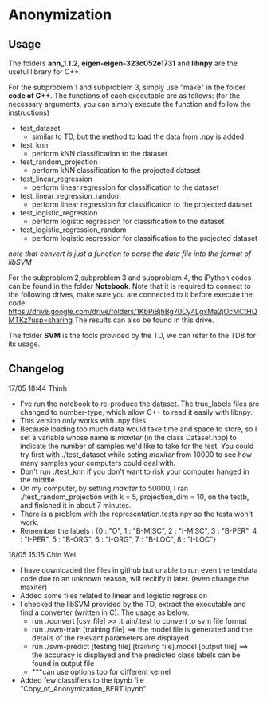 # Anonymization

## Usage
The folders **ann_1.1.2**, **eigen-eigen-323c052e1731** and **libnpy** are the useful library for C++.

For the subproblem 1 and subproblem 3, simply use "make" in the folder **code of C++**.
The functions of each executable are as follows: (for the necessary arguments, you can simply execute the function and follow the instructions) 
  - test_dataset
    - similar to TD, but the method to load the data from .npy is added
  - test_knn
    - perform kNN classification to the dataset
  - test_random_projection
    - perform kNN classification to the projected dataset
  - test_linear_regression
    - perform linear regression for classification to the dataset
  - test_linear_regression_random
    - perform linear regression for classification to the projected dataset
  - test_logistic_regression
    - perform logistic regression for classification to the dataset
  - test_logistic_regression_random
    - perform logistic regression for classification to the projected dataset
    
*note that convert is just a function to parse the data file into the format of libSVM*

For the subproblem 2,subproblem 3 and subproblem 4, the iPython codes can be found in the folder **Notebook**.
Note that it is required to connect to the following drives, make sure you are connected to it before execute the code:
https://drive.google.com/drive/folders/1KbPiBjhBg70Cy4LgxMa2jOcMCtHQMTKz?usp=sharing
The results can also be found in this drive.

The folder **SVM** is the tools provided by the TD, we can refer to the TD8 for its usage.

## Changelog
17/05 18:44 Thinh
  - I've run the notebook to re-produce the dataset. The true_labels files are changed to number-type, which allow C++ to read it easily with libnpy.
  - This version only works with .npy files.
  - Because loading too much data would take time and space to store, so I set a variable whose name is *maxiter* (in the class Dataset.hpp) to indicate the number of samples we'd like to take for the test. You could try first with ./test_dataset while seting *maxiter* from 10000 to see how many samples your computers could deal with.
  - Don't run ./test_knn if you don't want to risk your computer hanged in the middle.
  - On my computer, by setting *maxiter* to 50000, I ran ./test_random_projection with k = 5, projection_dim = 10, on the testb, and finished it in about 7 minutes.
  - There is a problem with the representation.testa.npy so the testa won't work.
  - Remember the labels : {0 : "O", 1 : "B-MISC", 2 : "I-MISC", 3 : "B-PER",
                           4 : "I-PER", 5 : "B-ORG", 6 : "I-ORG", 7 : "B-LOC", 8 : "I-LOC"}

18/05 15:15 Chin Wei
  - I have downloaded the files in github but unable to run even the testdata code due to an unknown reason, will recitify it later. (even change the maxiter)
  - Added some files related to linear and logistic regression
  - I checked the libSVM provided by the TD, extract the executable and find a converter (written in C). The usage as below:
      - run ./convert [csv_file] >> .train/.test to convert to svm file format 
      - run ./svm-train [training file] ==> the model file is generated and the details of the relevant parameters are displayed
      - run ./svm-predict [testing file] [training file].model [output file] ==> the accuracy is displayed and the predicted class labels can be found in output file
      - ***can use options too for different kernel
  - Added few classifiers to the ipynb file "Copy_of_Anonymization_BERT.ipynb"

